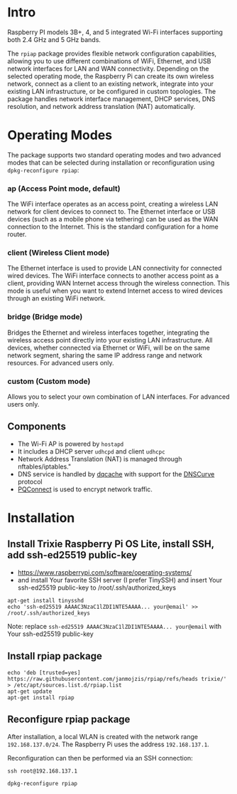 # Intro
Raspberry PI models 3B+, 4, and 5 integrated Wi-Fi interfaces supporting both 2.4 GHz and 5 GHz bands.

The `rpiap` package provides flexible network configuration capabilities, allowing you to use different combinations of WiFi, Ethernet, and USB network interfaces for LAN and WAN connectivity. Depending on the selected operating mode, the Raspberry Pi can create its own wireless network, connect as a client to an existing network, integrate into your existing LAN infrastructure, or be configured in custom topologies. The package handles network interface management, DHCP services, DNS resolution, and network address translation (NAT) automatically.

# Operating Modes

The package supports two standard operating modes and two advanced modes that can be selected during installation or reconfiguration using `dpkg-reconfigure rpiap`:

### ap (Access Point mode, default)
The WiFi interface operates as an access point, creating a wireless LAN network for client devices to connect to. The Ethernet interface or USB devices (such as a mobile phone via tethering) can be used as the WAN connection to the Internet. This is the standard configuration for a home router.

### client (Wireless Client mode)
The Ethernet interface is used to provide LAN connectivity for connected wired devices. The WiFi interface connects to another access point as a client, providing WAN Internet access through the wireless connection. This mode is useful when you want to extend Internet access to wired devices through an existing WiFi network.

### bridge (Bridge mode)
Bridges the Ethernet and wireless interfaces together, integrating the wireless access point directly into your existing LAN infrastructure. All devices, whether connected via Ethernet or WiFi, will be on the same network segment, sharing the same IP address range and network resources. For advanced users only.

### custom (Custom mode)
Allows you to select your own combination of LAN interfaces. For advanced users only.

## Components
- The Wi-Fi AP is powered by `hostapd`
- It includes a DHCP server `udhcpd` and client `udhcpc`
- Network Address Translation (NAT) is managed through nftables/iptables."
- DNS service is handled by [dqcache](https://github.com/janmojzis/dq) with support for the [DNSCurve](https://dnscurve.org) protocol
- [PQConnect](https://www.pqconnect.net) is used to encrypt network traffic.

# Installation

## Install Trixie Raspberry Pi OS Lite, install SSH, add ssh-ed25519 public-key
- https://www.raspberrypi.com/software/operating-systems/
- and install Your favorite SSH server (I prefer TinySSH) and insert Your ssh-ed25519 public-key to /root/.ssh/authorized_keys 
~~~
apt-get install tinysshd
echo 'ssh-ed25519 AAAAC3NzaC1lZDI1NTE5AAAA... your@email' >>  /root/.ssh/authorized_keys
~~~
Note: replace `ssh-ed25519 AAAAC3NzaC1lZDI1NTE5AAAA... your@email` with Your ssh-ed25519 public-key

## Install rpiap package
~~~
echo 'deb [trusted=yes] https://raw.githubusercontent.com/janmojzis/rpiap/refs/heads trixie/' > /etc/apt/sources.list.d/rpiap.list
apt-get update
apt-get install rpiap
~~~

## Reconfigure rpiap package

After installation, a local WLAN is created with the network range `192.168.137.0/24`.
The Raspberry Pi uses the address `192.168.137.1`.

Reconfiguration can then be performed via an SSH connection:
~~~
ssh root@192.168.137.1
~~~
~~~
dpkg-reconfigure rpiap
~~~
